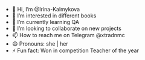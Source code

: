 - 👋 Hi, I’m @Irina-Kalmykova
- 👀 I’m interested in different books
- 🌱 I’m currently learning QA
- 💞️ I’m looking to collaborate on new projects
- 📫 How to reach me on Telegram @xtradnmc 
- 😄 Pronouns: she | her
- ⚡ Fun fact: Won in competition Teacher of the year

<!---
Irina-Kalmykova/Irina-Kalmykova is a ✨ special ✨ repository because its `README.md` (this file) appears on your GitHub profile.
You can click the Preview link to take a look at your changes.
--->
